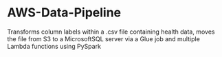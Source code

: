 # AWS-Data-Pipeline
Transforms column labels within a .csv file containing health data, moves the file from S3 to a MicrosoftSQL server via a Glue job and multiple Lambda functions using PySpark
